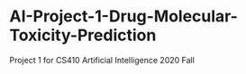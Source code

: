 # AI-Project-1-Drug-Molecular-Toxicity-Prediction
Project 1 for CS410 Artificial Intelligence 2020 Fall
